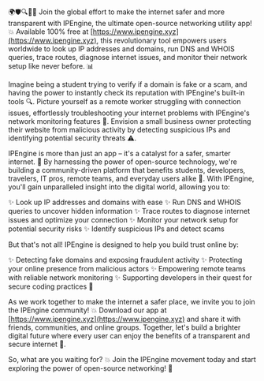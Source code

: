 🌍🛡️🔍📡🚀 Join the global effort to make the internet safer and more transparent with IPEngine, the ultimate open-source networking utility app! 💥 Available 100% free at [https://www.ipengine.xyz](https://www.ipengine.xyz), this revolutionary tool empowers users worldwide to look up IP addresses and domains, run DNS and WHOIS queries, trace routes, diagnose internet issues, and monitor their network setup like never before. 📊

Imagine being a student trying to verify if a domain is fake or a scam, and having the power to instantly check its reputation with IPEngine's built-in tools 🔍. Picture yourself as a remote worker struggling with connection issues, effortlessly troubleshooting your internet problems with IPEngine's network monitoring features 📡. Envision a small business owner protecting their website from malicious activity by detecting suspicious IPs and identifying potential security threats ⚠️.

IPEngine is more than just an app – it's a catalyst for a safer, smarter internet. 💪 By harnessing the power of open-source technology, we're building a community-driven platform that benefits students, developers, travelers, IT pros, remote teams, and everyday users alike 🌈. With IPEngine, you'll gain unparalleled insight into the digital world, allowing you to:

✨ Look up IP addresses and domains with ease
✨ Run DNS and WHOIS queries to uncover hidden information
✨ Trace routes to diagnose internet issues and optimize your connection
✨ Monitor your network setup for potential security risks
✨ Identify suspicious IPs and detect scams

But that's not all! IPEngine is designed to help you build trust online by:

✨ Detecting fake domains and exposing fraudulent activity
✨ Protecting your online presence from malicious actors
✨ Empowering remote teams with reliable network monitoring
✨ Supporting developers in their quest for secure coding practices 🚀

As we work together to make the internet a safer place, we invite you to join the IPEngine community! 💥 Download our app at [https://www.ipengine.xyz](https://www.ipengine.xyz) and share it with friends, communities, and online groups. Together, let's build a brighter digital future where every user can enjoy the benefits of a transparent and secure internet 🌟.

So, what are you waiting for? 💥 Join the IPEngine movement today and start exploring the power of open-source networking! 🎉
